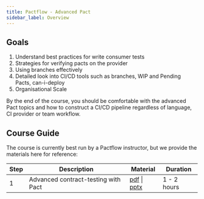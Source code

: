 ```yaml
---
title: Pactflow - Advanced Pact
sidebar_label: Overview
---
```


## Goals

1. Understand best practices for write consumer tests
1. Strategies for verifying pacts on the provider
1. Using branches effectively
1. Detailed look into CI/CD tools such as branches, WIP and Pending Pacts, can-i-deploy
1. Organisational Scale

By the end of the course, you should be comfortable with the advanced Pact topics and how to construct a CI/CD pipeline regardless of language, CI provider or team workflow.

## Course Guide

The course is currently best run by a Pactflow instructor, but we provide the materials here for reference:

| Step | Description | Material | Duration |
| ---- | ----------- | -------- | -------- |
| 1    | Advanced contract-testing with Pact | <a href="/resources/pact-workshop-advanced_2022.pdf" target="_blank">pdf</a> \| <a href="/resources/pact-workshop-advanced_2022.pptx" target="_blank">pptx</a> | 1 - 2 hours |
